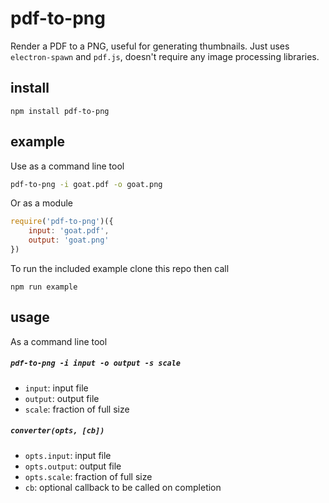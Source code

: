 # pdf-to-png

Render a PDF to a PNG, useful for generating thumbnails. Just uses `electron-spawn` and `pdf.js`, doesn't require any image processing libraries.

## install

```
npm install pdf-to-png
```

## example

Use as a command line tool

```bash
pdf-to-png -i goat.pdf -o goat.png
```

Or as a module

```javascript
require('pdf-to-png')({
	input: 'goat.pdf',
	output: 'goat.png'
})
```

To run the included example clone this repo then call

```
npm run example
```

## usage

As a command line tool

##### `pdf-to-png -i input -o output -s scale`

- `input`: input file
- `output`: output file
- `scale`: fraction of full size

##### `converter(opts, [cb])`

- `opts.input`: input file
- `opts.output`: output file
- `opts.scale`: fraction of full size
- `cb`: optional callback to be called on completion

